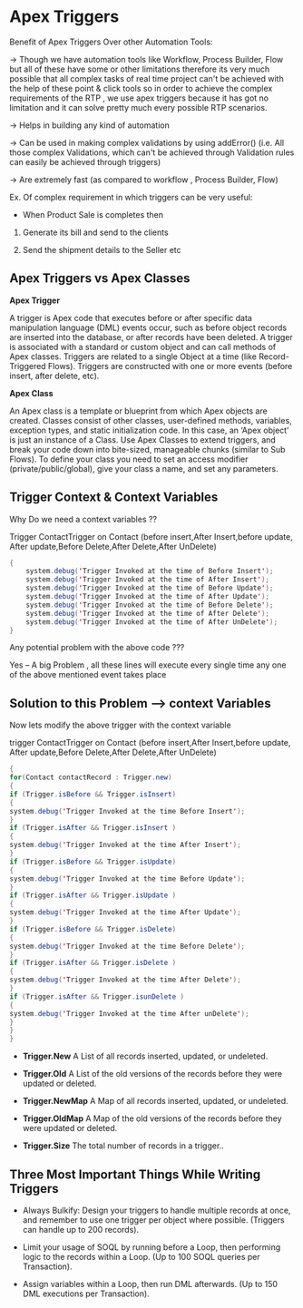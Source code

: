# Apex Triggers
Benefit of Apex Triggers Over other Automation Tools:

&rarr; Though we have automation tools like Workflow, Process Builder, Flow but all of these have some or other limitations therefore
its very much possible that all complex tasks of real time project can't be achieved with the help of these point & click tools
so in order to achieve the complex requirements of the RTP , we use apex triggers because it has got no limitation and it can
solve pretty much every possible RTP scenarios.

&rarr; Helps in building any kind of automation

&rarr; Can be used in making complex validations by using addError() (i.e. All those complex Validations, which can't be achieved
through Validation rules can easily be achieved through triggers)

&rarr; Are extremely fast (as compared to workflow , Process Builder, Flow)

Ex. Of complex requirement in which triggers can be very useful:

- When Product Sale is completes then

1. Generate its bill and send to the clients

2. Send the shipment details to the Seller etc

## Apex Triggers vs Apex Classes

**Apex Trigger**

A trigger is Apex code that executes before or after
specific data manipulation language (DML) events
occur, such as before object records are inserted
into the database, or after records have been
deleted. A trigger is associated with a standard or
custom object and can call methods of Apex classes.
Triggers are related to a single Object at a time (like
Record-Triggered Flows).
Triggers are constructed with one or more events
(before insert, after delete, etc).

**Apex Class**

An Apex class is a template or blueprint from which
Apex objects are created. Classes consist of other
classes, user-defined methods, variables, exception
types, and static initialization code. In this case, an
‘Apex object’ is just an instance of a Class.
Use Apex Classes to extend triggers, and break your
code down into bite-sized, manageable chunks
(similar to Sub Flows).
To define your class you need to set an access
modifier (private/public/global), give your class a
name, and set any parameters.

## Trigger Context & Context Variables

Why Do we need a context variables ??

Trigger ContactTrigger on Contact (before insert,After Insert,before update, After update,Before
Delete,After Delete,After UnDelete) 
```java
{
    system.debug('Trigger Invoked at the time of Before Insert');
    system.debug('Trigger Invoked at the time of After Insert');
    system.debug('Trigger Invoked at the time of Before Update');
    system.debug('Trigger Invoked at the time of After Update');
    system.debug('Trigger Invoked at the time of Before Delete');
    system.debug('Trigger Invoked at the time of After Delete');
    system.debug('Trigger Invoked at the time of After UnDelete');
}
```
Any potential problem with the above code ???

Yes – A big Problem , all these lines will execute every single time any one of the above mentioned event
takes place

## Solution to this Problem --> context Variables

Now lets modify the above trigger with the context variable

trigger ContactTrigger on Contact (before insert,After Insert,before update, After update,Before Delete,After Delete,After UnDelete) 

```java
{
for(Contact contactRecord : Trigger.new)
{
if (Trigger.isBefore && Trigger.isInsert)
{
system.debug('Trigger Invoked at the time Before Insert');
}
if (Trigger.isAfter && Trigger.isInsert )
{
system.debug('Trigger Invoked at the time After Insert');
}
if (Trigger.isBefore && Trigger.isUpdate)
{
system.debug('Trigger Invoked at the time Before Update');
}
if (Trigger.isAfter && Trigger.isUpdate )
{
system.debug('Trigger Invoked at the time After Update');
}
if (Trigger.isBefore && Trigger.isDelete)
{
system.debug('Trigger Invoked at the time Before Delete');
}
if (Trigger.isAfter && Trigger.isDelete )
{
system.debug('Trigger Invoked at the time After Delete');
}
if (Trigger.isAfter && Trigger.isunDelete )
{
system.debug('Trigger Invoked at the time After unDelete');
}
}
}
```

- **Trigger.New** A List of all records inserted, updated, or undeleted.

- **Trigger.Old** A List of the old versions of the records before they were updated or
deleted.

- **Trigger.NewMap** A Map of all records inserted, updated, or undeleted.

- **Trigger.OldMap** A Map of the old versions of the records before they were updated
or deleted.

- **Trigger.Size** The total number of records in a trigger..

## Three Most Important Things While Writing Triggers

- Always Bulkify: Design your triggers to handle multiple records at once, and remember to use one trigger per object where possible.
(Triggers can handle up to 200 records).

- Limit your usage of SOQL by running before a Loop, then performing logic to the records within a Loop.
(Up to 100 SOQL queries per Transaction).

- Assign variables within a Loop, then run DML afterwards.
(Up to 150 DML executions per Transaction).





















